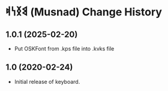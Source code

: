 𐩣𐩯𐩬𐩵 (Musnad) Change History
====================

1.0.1 (2025-02-20)
------------------
* Put OSKFont from .kps file into .kvks file


1.0 (2020-02-24)
----------------
* Initial release of keyboard.
